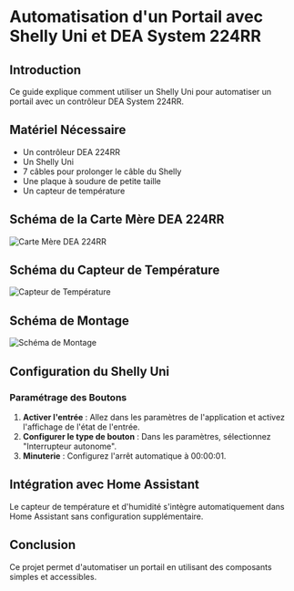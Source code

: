 # Automatisation d'un Portail avec Shelly Uni et DEA System 224RR

## Introduction
Ce guide explique comment utiliser un Shelly Uni pour automatiser un portail avec un contrôleur DEA System 224RR.

## Matériel Nécessaire
- Un contrôleur DEA 224RR
- Un Shelly Uni
- 7 câbles pour prolonger le câble du Shelly
- Une plaque à soudure de petite taille
- Un capteur de température

## Schéma de la Carte Mère DEA 224RR
![Carte Mère DEA 224RR](dea_224rr.jpg)

## Schéma du Capteur de Température
![Capteur de Température](capteur_temperature.jpg)

## Schéma de Montage
![Schéma de Montage](schema_montage.jpg)

## Configuration du Shelly Uni
### Paramétrage des Boutons
1. **Activer l'entrée** : Allez dans les paramètres de l'application et activez l'affichage de l'état de l'entrée.
2. **Configurer le type de bouton** : Dans les paramètres, sélectionnez "Interrupteur autonome".
3. **Minuterie** : Configurez l'arrêt automatique à 00:00:01.

## Intégration avec Home Assistant
Le capteur de température et d'humidité s'intègre automatiquement dans Home Assistant sans configuration supplémentaire.

## Conclusion
Ce projet permet d'automatiser un portail en utilisant des composants simples et accessibles.
